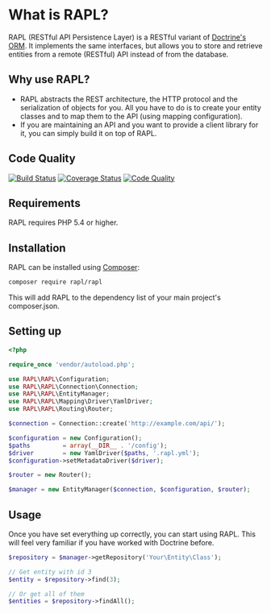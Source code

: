 # What is RAPL?

RAPL (RESTful API Persistence Layer) is a RESTful variant of [Doctrine's ORM](http://www.doctrine-project.org/projects/orm.html).
It implements the same interfaces, but allows you to store and retrieve entities from a remote (RESTful) API instead of from the database.

## Why use RAPL?

 * RAPL abstracts the REST architecture, the HTTP protocol and the serialization of objects for you. All you have to do
   is to create your entity classes and to map them to the API (using mapping configuration).
 * If you are maintaining an API and you want to provide a client library for it, you can simply build it on top of
   RAPL.

## Code Quality

[![Build Status](https://img.shields.io/travis/rapl/rapl.svg?style=flat)](https://travis-ci.org/rapl/rapl)
[![Coverage Status](https://img.shields.io/coveralls/rapl/rapl.svg?style=flat)](https://coveralls.io/r/rapl/rapl)
[![Code Quality](https://img.shields.io/scrutinizer/g/rapl/rapl.svg?style=flat)](https://scrutinizer-ci.com/g/rapl/rapl/)

## Requirements

RAPL requires PHP 5.4 or higher.

## Installation

RAPL can be installed using [Composer](https://getcomposer.org/):

```bash
composer require rapl/rapl
```

This will add RAPL to the dependency list of your main project's composer.json.

## Setting up

```php
<?php

require_once 'vendor/autoload.php';

use RAPL\RAPL\Configuration;
use RAPL\RAPL\Connection\Connection;
use RAPL\RAPL\EntityManager;
use RAPL\RAPL\Mapping\Driver\YamlDriver;
use RAPL\RAPL\Routing\Router;

$connection = Connection::create('http://example.com/api/');

$configuration = new Configuration();
$paths         = array(__DIR__ . '/config');
$driver        = new YamlDriver($paths, '.rapl.yml');
$configuration->setMetadataDriver($driver);

$router = new Router();

$manager = new EntityManager($connection, $configuration, $router);
```

## Usage

Once you have set everything up correctly, you can start using RAPL. This will feel very familiar if you have worked
with Doctrine before.

```php
$repository = $manager->getRepository('Your\Entity\Class');

// Get entity with id 3
$entity = $repository->find(3);

// Or get all of them
$entities = $repository->findAll();
